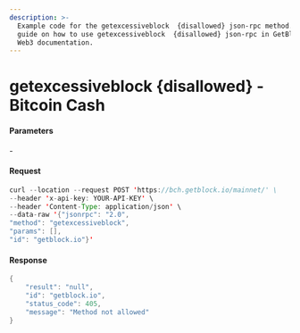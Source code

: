 ```yaml
---
description: >-
  Example code for the getexcessiveblock  {disallowed} json-rpc method. Сomplete
  guide on how to use getexcessiveblock  {disallowed} json-rpc in GetBlock.io
  Web3 documentation.
---
```


# getexcessiveblock {disallowed} - Bitcoin Cash

#### Parameters

\-

#### Request

```java
curl --location --request POST 'https://bch.getblock.io/mainnet/' \
--header 'x-api-key: YOUR-API-KEY' \
--header 'Content-Type: application/json' \
--data-raw '{"jsonrpc": "2.0",
"method": "getexcessiveblock",
"params": [],
"id": "getblock.io"}'
```

#### Response

```java
{
    "result": "null",
    "id": "getblock.io",
    "status_code": 405,
    "message": "Method not allowed"
}
```
